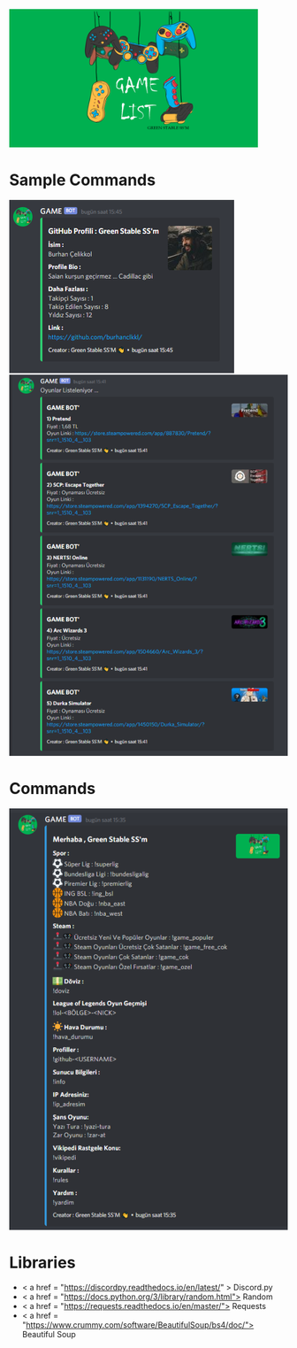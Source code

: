 <img src= "https://raw.githubusercontent.com/burhanclkkl/Game-Bot/main/img/pp.png" height = "250px" width = "450px">

# Sample Commands

<img src= "https://raw.githubusercontent.com/burhanclkkl/Game-Bot/main/example_img/ornek3.PNG">
<img src= "https://raw.githubusercontent.com/burhanclkkl/Game-Bot/main/example_img/ornek1.PNG">

# Commands

<img src= "https://raw.githubusercontent.com/burhanclkkl/Game-Bot/main/example_img/ornek.PNG">

# Libraries

* < a href = "https://discordpy.readthedocs.io/en/latest/" > Discord.py </a>
* < a href = "https://docs.python.org/3/library/random.html">  Random </a>
* < a href = "https://requests.readthedocs.io/en/master/"> Requests </a>
* < a href = "https://www.crummy.com/software/BeautifulSoup/bs4/doc/"> Beautiful Soup </a>

